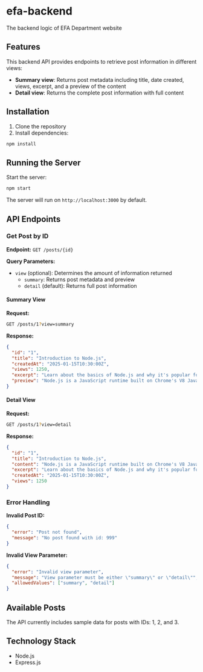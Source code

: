 # efa-backend
The backend logic of EFA Department website

## Features

This backend API provides endpoints to retrieve post information in different views:
- **Summary view**: Returns post metadata including title, date created, views, excerpt, and a preview of the content
- **Detail view**: Returns the complete post information with full content

## Installation

1. Clone the repository
2. Install dependencies:
```bash
npm install
```

## Running the Server

Start the server:
```bash
npm start
```

The server will run on `http://localhost:3000` by default.

## API Endpoints

### Get Post by ID

**Endpoint:** `GET /posts/{id}`

**Query Parameters:**
- `view` (optional): Determines the amount of information returned
  - `summary`: Returns post metadata and preview
  - `detail` (default): Returns full post information

#### Summary View

**Request:**
```bash
GET /posts/1?view=summary
```

**Response:**
```json
{
  "id": "1",
  "title": "Introduction to Node.js",
  "createdAt": "2025-01-15T10:30:00Z",
  "views": 1250,
  "excerpt": "Learn about the basics of Node.js and why it's popular for backend development.",
  "preview": "Node.js is a JavaScript runtime built on Chrome's V8 JavaScript engine. It allows developers to use JavaScript on the server-side,..."
}
```

#### Detail View

**Request:**
```bash
GET /posts/1?view=detail
```

**Response:**
```json
{
  "id": "1",
  "title": "Introduction to Node.js",
  "content": "Node.js is a JavaScript runtime built on Chrome's V8 JavaScript engine. It allows developers to use JavaScript on the server-side, enabling full-stack JavaScript development. Node.js is event-driven, non-blocking, and highly scalable, making it ideal for building fast and efficient server-side applications. With its rich ecosystem of packages available through npm, Node.js has become one of the most popular platforms for building modern web applications and APIs.",
  "excerpt": "Learn about the basics of Node.js and why it's popular for backend development.",
  "createdAt": "2025-01-15T10:30:00Z",
  "views": 1250
}
```

### Error Handling

**Invalid Post ID:**
```json
{
  "error": "Post not found",
  "message": "No post found with id: 999"
}
```

**Invalid View Parameter:**
```json
{
  "error": "Invalid view parameter",
  "message": "View parameter must be either \"summary\" or \"detail\"",
  "allowedValues": ["summary", "detail"]
}
```

## Available Posts

The API currently includes sample data for posts with IDs: 1, 2, and 3.

## Technology Stack

- Node.js
- Express.js


